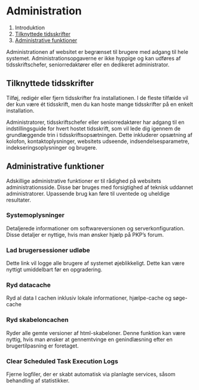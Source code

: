 # Administration

1. Introduktion
2. [Tilknyttede tidsskrifter](#tilknyttede-tidsskrifter)
3. [Administrative funktioner](#administrative-funktioner)

Administrationen af websitet er begrænset til brugere med adgang til hele systemet. Administrationsopgaverne er ikke hyppige og kan udføres af tidsskriftschefer, seniorredaktører eller en dedikeret administrator.

## Tilknyttede tidsskrifter

Tilføj, redigér eller fjern tidsskrifter fra installationen. I de fleste tilfælde vil der kun være ét tidsskrift, men du kan hoste mange tidsskrifter på en enkelt installation.

Administratorer, tidsskriftschefer eller seniorredaktører har adgang til en indstillingsguide for hvert hostet tidsskrift, som vil lede dig igennem de grundlæggende trin i tidsskriftsopsætningen. Dette inkluderer opsætning af kolofon, kontaktoplysninger, websitets udseende, indsendelsesparametre, indekseringsoplysninger og brugere.

## Administrative funktioner

Adskillige administrative funktioner er til rådighed på websitets administrationsside. Disse bør bruges med forsigtighed af teknisk uddannet administratorer. Upassende brug kan føre til uventede og uheldige resultater.

### Systemoplysninger

Detaljerede informationer om softwareversionen og serverkonfiguration. Disse detaljer er nyttige, hvis man ønsker hjælp på PKP’s forum.

### Lad brugersessioner udløbe

Dette link vil logge alle brugere af systemet øjeblikkeligt. Dette kan være nyttigt umiddelbart før en opgradering.

### Ryd datacache

Ryd al data I cachen inklusiv lokale informationer, hjælpe-cache og søge-cache

### Ryd skabeloncachen

Ryder alle gemte versioner af html-skabeloner. Denne funktion kan være nyttig, hvis man ønsker at gennemtvinge en genindlæsning efter en brugertilpasning er foretaget.

### Clear Scheduled Task Execution Logs

Fjerne logfiler, der er skabt automatisk via planlagte services, såsom behandling af statistikker.

